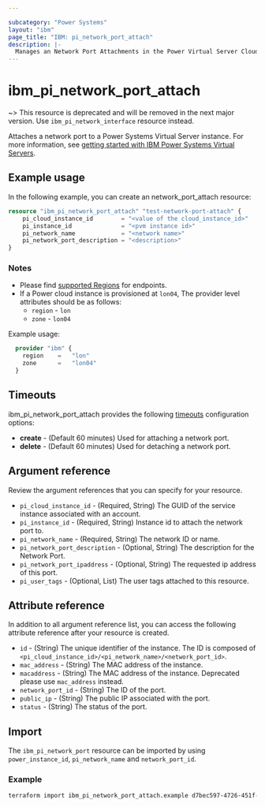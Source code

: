 ```yaml
---

subcategory: "Power Systems"
layout: "ibm"
page_title: "IBM: pi_network_port_attach"
description: |-
  Manages an Network Port Attachments in the Power Virtual Server Cloud.
---
```


# ibm_pi_network_port_attach

~> This resource is deprecated and will be removed in the next major version. Use `ibm_pi_network_interface` resource instead.

Attaches a network port to a Power Systems Virtual Server instance. For more information, see [getting started with IBM Power Systems Virtual Servers](https://cloud.ibm.com/docs/power-iaas?topic=power-iaas-getting-started).

## Example usage

In the following example, you can create an network_port_attach resource:

```terraform
resource "ibm_pi_network_port_attach" "test-network-port-attach" {
    pi_cloud_instance_id        = "<value of the cloud_instance_id>"
    pi_instance_id              = "<pvm instance id>"
    pi_network_name             = "<network name>"
    pi_network_port_description = "<description>"
}
```

### Notes

- Please find [supported Regions](https://cloud.ibm.com/apidocs/power-cloud#endpoint) for endpoints.
- If a Power cloud instance is provisioned at `lon04`, The provider level attributes should be as follows:
  - `region` - `lon`
  - `zone` - `lon04`
  
Example usage:

  ```terraform
    provider "ibm" {
      region    =   "lon"
      zone      =   "lon04"
    }
  ```
  
## Timeouts

ibm_pi_network_port_attach provides the following [timeouts](https://www.terraform.io/docs/language/resources/syntax.html) configuration options:

- **create** - (Default 60 minutes) Used for attaching a network port.
- **delete** - (Default 60 minutes) Used for detaching a network port.

## Argument reference

Review the argument references that you can specify for your resource.

- `pi_cloud_instance_id` - (Required, String) The GUID of the service instance associated with an account.
- `pi_instance_id` - (Required, String) Instance id to attach the network port to.
- `pi_network_name` - (Required, String) The network ID or name.
- `pi_network_port_description` - (Optional, String) The description for the Network Port.
- `pi_network_port_ipaddress` - (Optional, String) The requested ip address of this port.
- `pi_user_tags` - (Optional, List) The user tags attached to this resource.

## Attribute reference

In addition to all argument reference list, you can access the following attribute reference after your resource is created.

- `id` - (String) The unique identifier of the instance. The ID is composed of `<pi_cloud_instance_id>/<pi_network_name>/<network_port_id>`.
- `mac_address` - (String) The MAC address of the instance.
- `macaddress` - (String) The MAC address of the instance. Deprecated please use `mac_address` instead.
- `network_port_id` - (String) The ID of the port.
- `public_ip` - (String) The public IP associated with the port.
- `status` - (String) The status of the port.

## Import

The `ibm_pi_network_port` resource can be imported by using `power_instance_id`, `pi_network_name`  and `network_port_id`.

### Example

```bash
terraform import ibm_pi_network_port_attach.example d7bec597-4726-451f-8a63-e62e6f19c32c/pi_network_name/cea6651a-bc0a-4438-9f8a-a0770bbf3ebb
```
